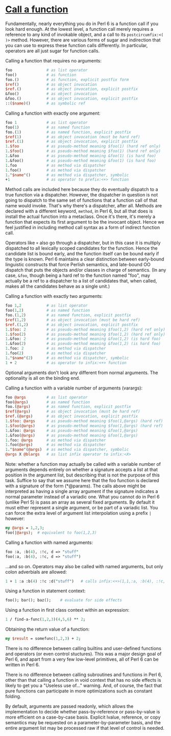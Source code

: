 [1]: https://rosettacode.org/wiki/Call_a_function

# [Call a function][1]

Fundamentally, nearly everything you do in Perl 6 is a function call if you look hard enough.
At the lowest level, a function call merely requires a reference to any
kind of invokable object, and a call to its `postcircumfix:<( )>` method.
However, there are various forms of sugar and indirection that you
can use to express these function calls differently. In particular,
operators are all just sugar for function calls.



Calling a function that requires no arguments:

```perl
foo               # as list operator
foo()             # as function
foo.()            # as function, explicit postfix form
$ref()            # as object invocation
$ref.()           # as object invocation, explicit postfix
&foo()            # as object invocation
&foo.()           # as object invocation, explicit postfix
::($name)()       # as symbolic ref
```


Calling a function with exactly one argument:

```perl
foo 1             # as list operator
foo(1)            # as named function
foo.(1)           # as named function, explicit postfix
$ref(1)           # as object invocation (must be hard ref)   
$ref.(1)          # as object invocation, explicit postfix
1.$foo            # as pseudo-method meaning $foo(1) (hard ref only)
1.$foo()          # as pseudo-method meaning $foo(1) (hard ref only)
1.&foo            # as pseudo-method meaning &foo(1) (is hard foo)
1.&foo()          # as pseudo-method meaning &foo(1) (is hard foo)
1.foo             # as method via dispatcher
1.foo()           # as method via dispatcher
1."$name"()       # as method via dispatcher, symbolic
+1                # as operator to prefix:<+> function
```


Method calls are included here because they do eventually dispatch to a true
function via a dispatcher. However, the dispatcher in question is not going
to dispatch to the same set of functions that a function call of that name
would invoke. That's why there's a dispatcher, after all. Methods are declared
with a different keyword, `method`, in Perl 6, but all that does is
install the actual function into a metaclass. Once it's there, it's merely
a function that expects its first argument to be the invocant object. Hence we
feel justified in including method call syntax as a form of indirect function call.



Operators like `+` also go through a dispatcher, but in this case it is
multiply dispatched to all lexically scoped candidates for the function. Hence
the candidate list is bound early, and the function itself can be bound early
if the type is known. Perl 6 maintains a clear distinction between early-bound
linguistic constructs that force Perlish semantics, and late-bound OO dispatch
that puts the objects and/or classes in charge of semantics. (In any case, `&foo`,
though being a hard ref to the function named "foo", may actually be a ref to
a dispatcher to a list of candidates that, when called, makes all the candidates behave as a single unit.)



Calling a function with exactly two arguments:

```perl
foo 1,2           # as list operator
foo(1,2)          # as named function
foo.(1,2)         # as named function, explicit postfix
$ref(1,2)         # as object invocation (must be hard ref)
$ref.(1,2)        # as object invocation, explicit postfix
1.$foo: 2         # as pseudo-method meaning $foo(1,2) (hard ref only)
1.$foo(2)         # as pseudo-method meaning $foo(1,2) (hard ref only)
1.&foo: 2         # as pseudo-method meaning &foo(1,2) (is hard foo)
1.&foo(2)         # as pseudo-method meaning &foo(1,2) (is hard foo)
1.foo: 2          # as method via dispatcher
1.foo(2)          # as method via dispatcher
1."$name"(2)      # as method via dispatcher, symbolic
1 + 2             # as operator to infix:<+> function
```


Optional arguments don't look any different from normal arguments.
The optionality is all on the binding end.



Calling a function with a variable number of arguments (varargs):

```perl
foo @args         # as list operator
foo(@args)        # as named function
foo.(@args)       # as named function, explicit postfix
$ref(@args)       # as object invocation (must be hard ref)
$ref.(@args)      # as object invocation, explicit postfix
1.$foo: @args     # as pseudo-method meaning $foo(1,@args) (hard ref)
1.$foo(@args)     # as pseudo-method meaning $foo(1,@args) (hard ref)
1.&foo: @args     # as pseudo-method meaning &foo(1,@args)
1.&foo(@args)     # as pseudo-method meaning &foo(1,@args)
1.foo: @args      # as method via dispatcher
1.foo(@args)      # as method via dispatcher
1."$name"(@args)  # as method via dispatcher, symbolic
@args X @blargs   # as list infix operator to infix:<X>
```


Note: whether a function may actually be called with a variable number of arguments depends entirely
on whether a signature accepts a list at that position in the argument list, but
describing that is not the purpose of this task. Suffice to say that we assume here that the
foo function is declared with a signature of the form (\*@params). The calls above might be interpreted as having a single array argument if the signature indicates a normal parameter instead of a variadic one. What you cannot do in Perl 6 (unlike Perl 5) is pass an array as several fixed arguments. By default it must either represent a single argument, or be part of a variadic list. You can force the extra level of argument list interpolation using a prefix `|` however:

```perl
my @args = 1,2,3;
foo(|@args);  # equivalent to foo(1,2,3)
```


Calling a function with named arguments:

```perl
foo :a, :b(4), :!c, d => "stuff"
foo(:a, :b(4), :!c, d => "stuff")
```


...and so on. Operators may also be called with named arguments, but only
colon adverbials are allowed:

```perl
1 + 1 :a :b(4) :!c :d("stuff")   # calls infix:<+>(1,1,:a, :b(4), :!c, d => "stuff")
```


Using a function in statement context:

```perl
foo(); bar(); baz();    # evaluate for side effects
```


Using a function in first class context within an expression:

```perl
1 / find-a-func(1,2,3)(4,5,6) ** 2;
```


Obtaining the return value of a function:

```perl
my $result = somefunc(1,2,3) + 2;
```


There is no difference between calling builtins and user-defined functions and operators (or
even control stuctures). This was a major design goal of Perl 6, and apart from a very few
low-level primitives, all of Perl 6 can be written in Perl 6.



There is no difference between calling subroutines and functions in Perl 6, other than that
calling a function in void context that has no side effects is likely to get you a "Useless use of..." warning.
And, of course, the fact that pure functions can participate in more optimizations such as constant folding.



By default, arguments are passed readonly, which allows the implementation to decide whether pass-by-reference or pass-by-value is more efficient on a case-by-case basis. Explicit lvalue, reference, or copy semantics may be requested on a parameter-by-parameter basis, and the entire argument list may be processed raw if that level of control is needed.